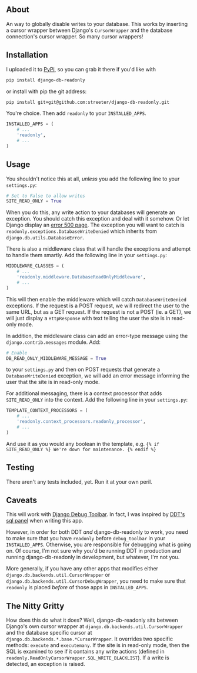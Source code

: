 ## About

An way to globally disable writes to your database. This works by
inserting a cursor wrapper between Django's `CursorWrapper` and
the database connection's cursor wrapper. So many cursor wrappers!


## Installation

I uploaded it to [PyPi][pypi], so you can grab it there if you'd like with

```bash
pip install django-db-readonly
```

or install with pip the git address:

```bash
pip install git+git@github.com:streeter/django-db-readonly.git
```

You're choice. Then add `readonly` to your `INSTALLED_APPS`.

```python
INSTALLED_APPS = (
    # ...
    'readonly',
    # ...
)
```


## Usage

You shouldn't notice this at all, _unless_ you add the following line
to your `settings.py`:

```python
# Set to False to allow writes
SITE_READ_ONLY = True
```

When you do this, any write action to your databases will generate an
exception. You should catch this exception and deal with it somehow. Or
let Django display an [error 500 page][error500]. The exception you will
want to catch is `readonly.exceptions.DatabaseWriteDenied` which inherits
from `django.db.utils.DatabaseError`.

There is also a middleware class that will handle the exceptions and attempt
to handle them smartly. Add the following line in your `settings.py`:

```python
MIDDLEWARE_CLASSES = (
    # ...
    'readonly.middleware.DatabaseReadOnlyMiddleware',
    # ...
)
```

This will then enable the middleware which will catch `DatabaseWriteDenied`
exceptions. If the request is a POST request, we will redirect the user to the
same URL, but as a GET request. If the request is not a POST (ie. a GET), we
will just display a `HttpResponse` with text telling the user the site
is in read-only mode.

In addition, the middleware class can add an error-type message using the
`django.contrib.messages` module. Add:

```python
# Enable
DB_READ_ONLY_MIDDLEWARE_MESSAGE = True
```

to your `settings.py` and then on POST requests that generate a
`DatabaseWriteDenied` exception, we will add an error message informing the
user that the site is in read-only mode.

For additional messaging, there is a context processor that adds
`SITE_READ_ONLY` into the context. Add the following line in your `settings.py`:

```python
TEMPLATE_CONTEXT_PROCESSORS = (
    # ...
    'readonly.context_processors.readonly_processor',
    # ...
)
```

And use it as you would any boolean in the template, e.g. `{% if SITE_READ_ONLY
%} We're down for maintenance. {% endif %}`

## Testing

There aren't any tests included, yet. Run it at your own peril.


## Caveats

This will work with [Django Debug Toolbar][ddt]. In fact, I was inspired
by [DDT's sql panel][sql-panel] when writing this app.

However, in order for both DDT _and_ django-db-readonly to work, you need
to make sure that you have `readonly` before `debug_toolbar` in your
`INSTALLED_APPS`. Otherwise, you are responsible for debugging what is
going on. Of course, I'm not sure why you'd be running DDT in production
and running django-db-readonly in development, but whatever, I'm not you.

More generally, if you have any other apps that modifies either
`django.db.backends.util.CursorWrapper` or
`django.db.backends.util.CursorDebugWrapper`, you need to make sure
that `readonly` is placed _before_ of those apps in `INSTALLED_APPS`.


## The Nitty Gritty

How does this do what it does? Well, django-db-readonly sits between
Django's own cursor wrapper at `django.db.backends.util.CursorWrapper` and
the database specific cursor at `django.db.backends.*.base.*CursorWrapper`.
It overrides two specific methods: `execute` and `executemany`. If the
site is in read-only mode, then the SQL is examined to see if it
contains any write actions (defined in
`readonly.ReadOnlyCursorWrapper.SQL_WRITE_BLACKLIST`). If a write is
detected, an exception is raised.


[pypi]: http://pypi.python.org/pypi/django-db-readonly/
[error500]: http://docs.djangoproject.com/en/1.3/topics/http/urls/#handler500
[ddt]: https://github.com/robhudson/django-debug-toolbar
[sql-panel]: https://github.com/robhudson/django-debug-toolbar/blob/master/debug_toolbar/panels/sql.py
